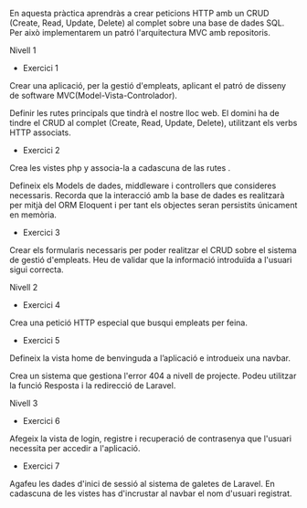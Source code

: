 En aquesta pràctica aprendràs a crear peticions HTTP amb un CRUD (Create, Read, Update, Delete) al complet sobre una base de dades SQL. Per això implementarem un patró l'arquitectura MVC amb repositoris.

Nivell 1
- Exercici 1

Crear una aplicació, per la gestió d'empleats, aplicant el patró de disseny de software MVC(Model-Vista-Controlador). 

Definir les rutes principals que tindrà el nostre lloc web. El domini ha de tindre el CRUD al complet (Create, Read, Update, Delete), utilitzant els verbs HTTP associats.

- Exercici 2

Crea les vistes php y associa-la a cadascuna de las rutes .

Defineix els Models de dades, middleware i controllers que consideres necessaris. Recorda que la interacció amb la base de dades es realitzarà per mitjà del ORM Eloquent i per tant els objectes seran persistits únicament en memòria.

- Exercici 3

Crear els formularis necessaris per poder realitzar el CRUD sobre el sistema de gestió d'empleats. Heu de validar que la informació introduïda a l'usuari sigui correcta.

Nivell 2
- Exercici 4

Crea una petició HTTP especial que busqui empleats per feina.

- Exercici 5

Defineix la vista home de benvinguda a l’aplicació e introdueix una navbar.

Crea un sistema que gestiona l'error 404 a nivell de projecte. Podeu utilitzar la funció Resposta i la redirecció de Laravel.

Nivell 3
- Exercici 6

Afegeix la vista de login, registre i recuperació de contrasenya que l'usuari necessita per accedir a l'aplicació.

- Exercici 7

Agafeu les dades d'inici de sessió al sistema de galetes de Laravel. En cadascuna de les vistes has d'incrustar al navbar el nom d'usuari registrat.


